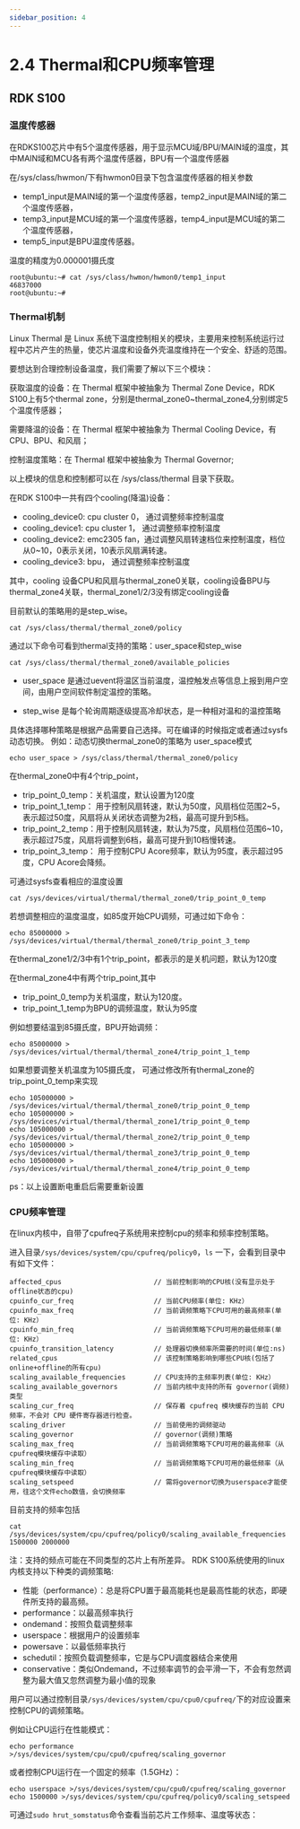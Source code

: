 ```yaml
---
sidebar_position: 4
---
```


# 2.4 Thermal和CPU频率管理

## RDK S100
### 温度传感器
在RDKS100芯片中有5个温度传感器，用于显示MCU域/BPU/MAIN域的温度，其中MAIN域和MCU各有两个温度传感器，BPU有一个温度传感器

在/sys/class/hwmon/下有hwmon0目录下包含温度传感器的相关参数
- temp1_input是MAIN域的第一个温度传感器，temp2_input是MAIN域的第二个温度传感器，
- temp3_input是MCU域的第一个温度传感器，temp4_input是MCU域的第二个温度传感器，
- temp5_input是BPU温度传感器。

温度的精度为0.000001摄氏度

```
root@ubuntu:~# cat /sys/class/hwmon/hwmon0/temp1_input
46837000
root@ubuntu:~#
```
### Thermal机制
Linux Thermal 是 Linux 系统下温度控制相关的模块，主要用来控制系统运行过程中芯片产生的热量，使芯片温度和设备外壳温度维持在一个安全、舒适的范围。

要想达到合理控制设备温度，我们需要了解以下三个模块：

获取温度的设备：在 Thermal 框架中被抽象为 Thermal Zone Device，RDK S100上有5个thermal zone，分别是thermal_zone0~thermal_zone4,分别绑定5个温度传感器；

需要降温的设备：在 Thermal 框架中被抽象为 Thermal Cooling Device，有CPU、BPU、和风扇；

控制温度策略：在 Thermal 框架中被抽象为 Thermal Governor;

以上模块的信息和控制都可以在 /sys/class/thermal 目录下获取。

在RDK S100中一共有四个cooling(降温)设备：

- cooling_device0: cpu cluster 0， 通过调整频率控制温度
- cooling_device1: cpu cluster 1， 通过调整频率控制温度
- cooling_device2: emc2305 fan，通过调整风扇转速档位来控制温度，档位从0~10，0表示关闭，10表示风扇满转速。
- cooling_device3: bpu， 通过调整频率控制温度

其中，cooling 设备CPU和风扇与thermal_zone0关联，cooling设备BPU与thermal_zone4关联，thermal_zone1/2/3没有绑定cooling设备

目前默认的策略用的是step_wise。

```
cat /sys/class/thermal/thermal_zone0/policy
```
通过以下命令可看到thermal支持的策略：user_space和step_wise
```
cat /sys/class/thermal/thermal_zone0/available_policies
```
- user_space 是通过uevent将温区当前温度，温控触发点等信息上报到用户空间，由用户空间软件制定温控的策略。

- step_wise 是每个轮询周期逐级提高冷却状态，是一种相对温和的温控策略

具体选择哪种策略是根据产品需要自己选择。可在编译的时候指定或者通过sysfs动态切换。
例如：动态切换thermal_zone0的策略为 user_space模式
```
echo user_space > /sys/class/thermal/thermal_zone0/policy
```
在thermal_zone0中有4个trip_point，
- trip_point_0_temp：关机温度，默认设置为120度
- trip_point_1_temp： 用于控制风扇转速，默认为50度，风扇档位范围2~5，表示超过50度，风扇将从关闭状态调整为2档，最高可提升到5档。
- trip_point_2_temp：用于控制风扇转速，默认为75度，风扇档位范围6~10，表示超过75度，风扇将调整到6档，最高可提升到10档慢转速。
- trip_point_3_temp： 用于控制CPU Acore频率，默认为95度，表示超过95度，CPU Acore会降频。

可通过sysfs查看相应的温度设置
```
cat /sys/devices/virtual/thermal/thermal_zone0/trip_point_0_temp
```
若想调整相应的温度温度，如85度开始CPU调频，可通过如下命令：
```
echo 85000000 > /sys/devices/virtual/thermal/thermal_zone0/trip_point_3_temp
```
在thermal_zone1/2/3中有1个trip_point，都表示的是关机问题，默认为120度

在thermal_zone4中有两个trip_point,其中
- trip_point_0_temp为关机温度，默认为120度。
- trip_point_1_temp为BPU的调频温度，默认为95度

例如想要结温到85摄氏度，BPU开始调频：
```
echo 85000000 > /sys/devices/virtual/thermal/thermal_zone4/trip_point_1_temp
```
如果想要调整关机温度为105摄氏度， 可通过修改所有thermal_zone的trip_point_0_temp来实现
```
echo 105000000 > /sys/devices/virtual/thermal/thermal_zone0/trip_point_0_temp
echo 105000000 > /sys/devices/virtual/thermal/thermal_zone1/trip_point_0_temp
echo 105000000 > /sys/devices/virtual/thermal/thermal_zone2/trip_point_0_temp
echo 105000000 > /sys/devices/virtual/thermal/thermal_zone3/trip_point_0_temp
echo 105000000 > /sys/devices/virtual/thermal/thermal_zone4/trip_point_0_temp
```
ps：以上设置断电重启后需要重新设置
### CPU频率管理

在linux内核中，自带了cpufreq子系统用来控制cpu的频率和频率控制策略。

进入目录`/sys/devices/system/cpu/cpufreq/policy0`，`ls` 一下，会看到目录中有如下文件：

```shell
affected_cpus						// 当前控制影响的CPU核(没有显示处于offline状态的cpu)
cpuinfo_cur_freq					// 当前CPU频率(单位: KHz）
cpuinfo_max_freq					// 当前调频策略下CPU可用的最高频率(单位: KHz）
cpuinfo_min_freq					// 当前调频策略下CPU可用的最低频率(单位: KHz）
cpuinfo_transition_latency			// 处理器切换频率所需要的时间(单位:ns)
related_cpus						// 该控制策略影响到哪些CPU核(包括了online+offline的所有cpu)
scaling_available_frequencies		// CPU支持的主频率列表(单位: KHz）
scaling_available_governors			// 当前内核中支持的所有 governor(调频)类型
scaling_cur_freq					// 保存着 cpufreq 模块缓存的当前 CPU 频率，不会对 CPU 硬件寄存器进行检查。
scaling_driver						// 当前使用的调频驱动
scaling_governor					// governor(调频)策略
scaling_max_freq					// 当前调频策略下CPU可用的最高频率（从cpufreq模块缓存中读取）
scaling_min_freq					// 当前调频策略下CPU可用的最低频率（从cpufreq模块缓存中读取）
scaling_setspeed					// 需将governor切换为userspace才能使用，往这个文件echo数值，会切换频率
```

目前支持的频率包括
```shell
cat /sys/devices/system/cpu/cpufreq/policy0/scaling_available_frequencies
1500000 2000000
```

注：支持的频点可能在不同类型的芯片上有所差异。
RDK S100系统使用的linux内核支持以下种类的调频策略:

- 性能（performance）：总是将CPU置于最高能耗也是最高性能的状态，即硬件所支持的最高频。
- performance：以最高频率执行
- ondemand：按照负载调整频率
- userspace：根据用户的设置频率
- powersave：以最低频率执行
- schedutil：按照负载调整频率，它是与CPU调度器结合来使用
- conservative：类似Ondemand，不过频率调节的会平滑一下，不会有忽然调整为最大值又忽然调整为最小值的现象

用户可以通过控制目录`/sys/devices/system/cpu/cpu0/cpufreq/`下的对应设置来控制CPU的调频策略。

例如让CPU运行在性能模式：

```shell
echo performance >/sys/devices/system/cpu/cpu0/cpufreq/scaling_governor
```

或者控制CPU运行在一个固定的频率（1.5GHz）：

```shell
echo userspace >/sys/devices/system/cpu/cpu0/cpufreq/scaling_governor
echo 1500000 >/sys/devices/system/cpu/cpufreq/policy0/scaling_setspeed
```

可通过`sudo hrut_somstatus`命令查看当前芯片工作频率、温度等状态：
